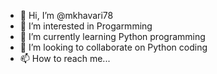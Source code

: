 - 👋 Hi, I’m @mkhavari78
- 👀 I’m interested in Progarmming
- 🌱 I’m currently learning Python programming
- 💞️ I’m looking to collaborate on Python coding
- 📫  How to reach me...

<!---
mkhavari78/mkhavari78 is a ✨ special ✨ repository because its `README.md` (this file) appears on your GitHub profile.
You can click the Preview link to take a look at your changes.
--->
